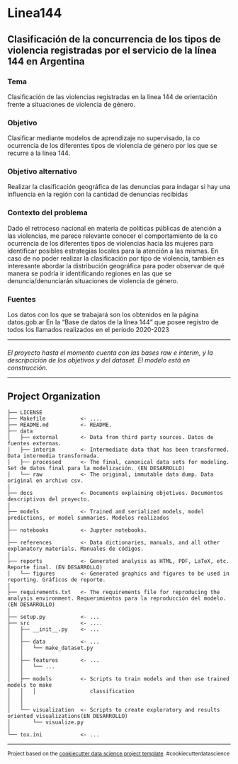 Linea144
==============================

## Clasificación de la concurrencia de los tipos de violencia registradas por el servicio de la línea 144 en Argentina
### Tema
Clasificación de las violencias registradas en la línea 144 de orientación frente a situaciones de violencia de género.

### Objetivo
Clasificar mediante modelos de aprendizaje no supervisado, la co ocurrencia de los diferentes tipos de violencia de género por los que se
recurre a la línea 144.

### Objetivo alternativo
Realizar la clasificación geográfica de las denuncias para indagar si hay una influencia en la región con la cantidad de denuncias recibidas

### Contexto del problema 
Dado el retroceso nacional en materia de políticas públicas de atención a las violencias, me parece relevante conocer el
comportamiento de la co ocurrencia de los diferentes tipos de violencias hacia las mujeres para identificar posibles estrategias locales
para la atención a las mismas. En caso de no poder realizar la clasificación por tipo de violencia, también es interesante abordar la
distribución geográfica para poder observar de qué manera se podría ir identificando regiones en las que se denuncia/denunciarán
situaciones de violencia de género.

### Fuentes
Los datos con los que se trabajará son los obtenidos en la página datos.gob.ar En la “Base de datos de la línea 144” que posee registro de
   todos los llamados realizados en el periodo 2020-2023
    
---------------------------
#### 
*El proyecto hasta el momento cuenta con las bases raw e interim, y la descripcición de los objetivos y del dataset. El modelo está en construcción.*

-----------------------
Project Organization
------------

    ├── LICENSE
    ├── Makefile           <- ....
    ├── README.md          <- README. 
    ├── data
    │   ├── external       <- Data from third party sources. Datos de fuentes externas.
    │   ├── interim        <- Intermediate data that has been transformed. Data intermedia transformada.
    │   ├── processed      <- The final, canonical data sets for modeling. Set de datos final para la modelización. (EN DESARROLLO)
    │   └── raw            <- The original, immutable data dump. Data original en archivo csv.
    │
    ├── docs               <- Documents explaining objetives. Documentos descriptivos del proyecto.
    │
    ├── models             <- Trained and serialized models, model predictions, or model summaries. Modelos realizados
    │
    ├── notebooks          <- Jupyter notebooks.
    │
    ├── references         <- Data dictionaries, manuals, and all other explanatory materials. Manuales de códigos.
    │
    ├── reports            <- Generated analysis as HTML, PDF, LaTeX, etc. Reporte final. (EN DESARROLLO)
    │   └── figures        <- Generated graphics and figures to be used in reporting. Gráficos de reporte.
    │
    ├── requirements.txt   <- The requirements file for reproducing the analysis environment. Requerimientos para la reproducción del modelo. (EN DESARROLLO)
    │
    ├── setup.py           <- ...
    ├── src                <- ....
    │   ├── __init__.py    <- ...
    │   │
    │   ├── data           <- ...
    │   │   └── make_dataset.py 
    │   │
    │   ├── features       <- ...
    │   │   └── ...
    │   │
    │   ├── models         <- Scripts to train models and then use trained models to make
    │   │   │                 classification 
    │   │  
    │   │
    │   └── visualization  <- Scripts to create exploratory and results oriented visualizations(EN DESARROLLO)
    │       └── visualize.py
    │
    └── tox.ini            <- ...


--------

<p><small>Project based on the <a target="_blank" href="https://drivendata.github.io/cookiecutter-data-science/">cookiecutter data science project template</a>. #cookiecutterdatascience</small></p>
